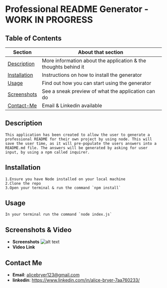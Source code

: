 # Professional README Generator - WORK IN PROGRESS

## Table of Contents

| Section| About that section |
|----------- | ----------- |
|[Description](#description)| More information about the application & the thoughts behind it |
|[Installation](#installation)| Instructions on how to install the generator  |
  [Usage](#usage)| Find out how you can start using the generator |
[Screenshots](#screenshots)| See a sneak preview of what the application can do |
[Contact-Me](#contact-me)| Email & Linkedin available |

## Description
``` 
This application has been created to allow the user to generate a professional README for their own project by using node. This will save the user time, as it will pre-populate the users answers into a README.md file. The answers will be generated by asking for user input, by using a npm called inquirer.
```
## Installation
```
1.Ensure you have Node installed on your local machine
2.Clone the repo
3.Open your terminal & run the command `npm install`
```
## Usage
```
In your terminal run the command `node index.js`
```
## Screenshots & Video 
- **Screenshots**
![alt text](image.jpg)
- **Video Link**

## Contact Me
- **Email**: alicebryer123@gmail.com
- **linkedin**: https://www.linkedin.com/in/alice-bryer-7aa760233/